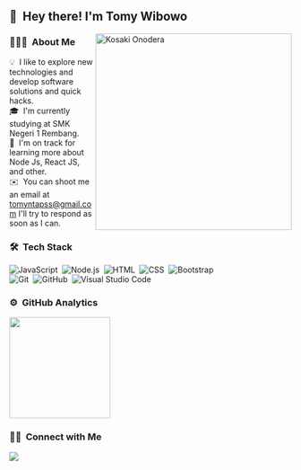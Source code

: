 ## 👋 &nbsp;Hey there! I'm Tomy Wibowo

<img alt="Kosaki Onodera" src="https://giffiles.alphacoders.com/486/48623.gif" align="right" width="350px" />

### 👨🏻‍💻 &nbsp;About Me

💡 &nbsp;I like to explore new technologies and develop software solutions and quick hacks.\
🎓 &nbsp;I'm currently studying at SMK Negeri 1 Rembang.\
🌱 &nbsp;I'm on track for learning more about Node Js, React JS, and other.\
✉️ &nbsp;You can shoot me an email at tomyntapss@gmail.com I'll try to respond as soon as I can.

### 🛠 &nbsp;Tech Stack

![JavaScript](https://img.shields.io/badge/-JavaScript-333333?style=flat&logo=javascript)&nbsp;
![Node.js](https://img.shields.io/badge/-Node.js-333333?style=flat&logo=node.js)&nbsp;
![HTML](https://img.shields.io/badge/-HTML-333333?style=flat&logo=HTML5)&nbsp;
![CSS](https://img.shields.io/badge/-CSS-333333?style=flat&logo=CSS3&logoColor=1572B6)&nbsp;
![Bootstrap](https://img.shields.io/badge/-Bootstrap-333333?style=flat&logo=bootstrap&logoColor=563D7C)\
![Git](https://img.shields.io/badge/-Git-333333?style=flat&logo=git)&nbsp;
![GitHub](https://img.shields.io/badge/-GitHub-333333?style=flat&logo=github)&nbsp;
![Visual Studio Code](https://img.shields.io/badge/-Visual%20Studio%20Code-333333?style=flat&logo=visual-studio-code&logoColor=007ACC)&nbsp;


### ⚙️ &nbsp;GitHub Analytics

<p align="left">
<a href="https://github.com/MyFRA">
  <img height="180em" src="https://github-readme-stats-ten-murex.vercel.app/api?username=MyFRA&show_icons=true&theme=vue-dark&include_all_commits=true&count_private=true" />
</a>
</p>

### 🤝🏻 &nbsp;Connect with Me

<p align="left">
<a href="https://facebook.com/tomy.ntapss"><img src="https://img.shields.io/badge/-@Muhammad Tomy-1877F2?style=flat-square&logo=Facebook&logoColor=white"/></a>
</p>
